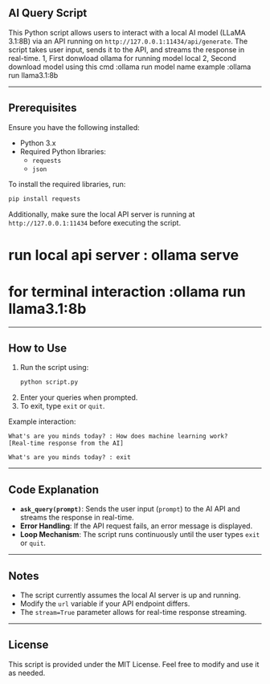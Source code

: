 ## AI Query Script

This Python script allows users to interact with a local AI model (LLaMA 3.1:8B) via an API running on `http://127.0.0.1:11434/api/generate`. The script takes user input, sends it to the API, and streams the response in real-time.
1, First donwload ollama for running model local
2, Second download model using this cmd :ollama run model name example :ollama run llama3.1:8b

---

## Prerequisites

Ensure you have the following installed:
- Python 3.x
- Required Python libraries:
  - `requests`
  - `json`

To install the required libraries, run:
```bash
pip install requests
```

Additionally, make sure the local API server is running at `http://127.0.0.1:11434` before executing the script.
# run local api server : ollama serve 
# for terminal interaction :ollama run llama3.1:8b

---

## How to Use

1. Run the script using:
   ```bash
   python script.py
   ```
2. Enter your queries when prompted.
3. To exit, type `exit` or `quit`.

Example interaction:
```
What's are you minds today? : How does machine learning work?
[Real-time response from the AI]

What's are you minds today? : exit
```

---

## Code Explanation

- **`ask_query(prompt)`**: Sends the user input (`prompt`) to the AI API and streams the response in real-time.
- **Error Handling**: If the API request fails, an error message is displayed.
- **Loop Mechanism**: The script runs continuously until the user types `exit` or `quit`.

---

## Notes
- The script currently assumes the local AI server is up and running.
- Modify the `url` variable if your API endpoint differs.
- The `stream=True` parameter allows for real-time response streaming.

---

## License
This script is provided under the MIT License. Feel free to modify and use it as needed.

